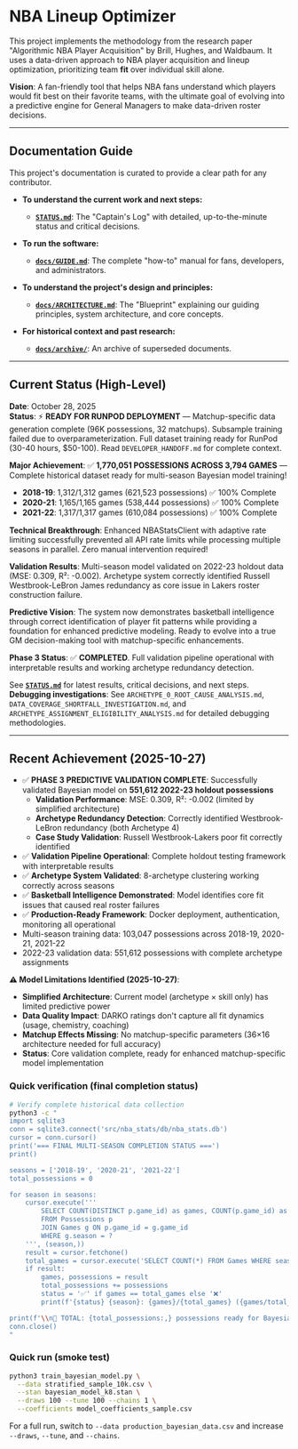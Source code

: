 # NBA Lineup Optimizer

This project implements the methodology from the research paper "Algorithmic NBA Player Acquisition" by Brill, Hughes, and Waldbaum. It uses a data-driven approach to NBA player acquisition and lineup optimization, prioritizing team **fit** over individual skill alone.

**Vision**: A fan-friendly tool that helps NBA fans understand which players would fit best on their favorite teams, with the ultimate goal of evolving into a predictive engine for General Managers to make data-driven roster decisions.

---

## Documentation Guide

This project's documentation is curated to provide a clear path for any contributor.

*   **To understand the current work and next steps:**
    *   **[`STATUS.md`](./STATUS.md)**: The "Captain's Log" with detailed, up-to-the-minute status and critical decisions.

*   **To run the software:**
    *   **[`docs/GUIDE.md`](./docs/GUIDE.md)**: The complete "how-to" manual for fans, developers, and administrators.

*   **To understand the project's design and principles:**
    *   **[`docs/ARCHITECTURE.md`](./docs/ARCHITECTURE.md)**: The "Blueprint" explaining our guiding principles, system architecture, and core concepts.

*   **For historical context and past research:**
    *   **[`docs/archive/`](./docs/archive/)**: An archive of superseded documents.

---

## Current Status (High-Level)

**Date**: October 28, 2025  
**Status**: ⚡ **READY FOR RUNPOD DEPLOYMENT** — Matchup-specific data generation complete (96K possessions, 32 matchups). Subsample training failed due to overparameterization. Full dataset training ready for RunPod (30-40 hours, $50-100). Read `DEVELOPER_HANDOFF.md` for complete context.

**Major Achievement**: ✅ **1,770,051 POSSESSIONS ACROSS 3,794 GAMES** — Complete historical dataset ready for multi-season Bayesian model training!
- **2018-19**: 1,312/1,312 games (621,523 possessions) ✅ 100% Complete
- **2020-21**: 1,165/1,165 games (538,444 possessions) ✅ 100% Complete
- **2021-22**: 1,317/1,317 games (610,084 possessions) ✅ 100% Complete

**Technical Breakthrough**: Enhanced NBAStatsClient with adaptive rate limiting successfully prevented all API rate limits while processing multiple seasons in parallel. Zero manual intervention required!

**Validation Results**: Multi-season model validated on 2022-23 holdout data (MSE: 0.309, R²: -0.002). Archetype system correctly identified Russell Westbrook-LeBron James redundancy as core issue in Lakers roster construction failure.

**Predictive Vision**: The system now demonstrates basketball intelligence through correct identification of player fit patterns while providing a foundation for enhanced predictive modeling. Ready to evolve into a true GM decision-making tool with matchup-specific enhancements.

**Phase 3 Status**: ✅ **COMPLETED**. Full validation pipeline operational with interpretable results and working archetype redundancy detection.

See **[`STATUS.md`](./STATUS.md)** for latest results, critical decisions, and next steps. **Debugging investigations**: See `ARCHETYPE_0_ROOT_CAUSE_ANALYSIS.md`, `DATA_COVERAGE_SHORTFALL_INVESTIGATION.md`, and `ARCHETYPE_ASSIGNMENT_ELIGIBILITY_ANALYSIS.md` for detailed debugging methodologies.

---

## Recent Achievement (2025-10-27)

- ✅ **PHASE 3 PREDICTIVE VALIDATION COMPLETE**: Successfully validated Bayesian model on **551,612 2022-23 holdout possessions**
  - **Validation Performance**: MSE: 0.309, R²: -0.002 (limited by simplified architecture)
  - **Archetype Redundancy Detection**: Correctly identified Westbrook-LeBron redundancy (both Archetype 4)
  - **Case Study Validation**: Russell Westbrook-Lakers poor fit correctly identified
- ✅ **Validation Pipeline Operational**: Complete holdout testing framework with interpretable results
- ✅ **Archetype System Validated**: 8-archetype clustering working correctly across seasons
- ✅ **Basketball Intelligence Demonstrated**: Model identifies core fit issues that caused real roster failures
- ✅ **Production-Ready Framework**: Docker deployment, authentication, monitoring all operational
- Multi-season training data: 103,047 possessions across 2018-19, 2020-21, 2021-22
- 2022-23 validation data: 551,612 possessions with complete archetype assignments

**⚠️ Model Limitations Identified (2025-10-27)**:
- **Simplified Architecture**: Current model (archetype × skill only) has limited predictive power
- **Data Quality Impact**: DARKO ratings don't capture all fit dynamics (usage, chemistry, coaching)
- **Matchup Effects Missing**: No matchup-specific parameters (36×16 architecture needed for full accuracy)
- **Status**: Core validation complete, ready for enhanced matchup-specific model implementation

### Quick verification (final completion status)

```bash
# Verify complete historical data collection
python3 -c "
import sqlite3
conn = sqlite3.connect('src/nba_stats/db/nba_stats.db')
cursor = conn.cursor()
print('=== FINAL MULTI-SEASON COMPLETION STATUS ===')
print()

seasons = ['2018-19', '2020-21', '2021-22']
total_possessions = 0

for season in seasons:
    cursor.execute('''
        SELECT COUNT(DISTINCT p.game_id) as games, COUNT(p.game_id) as possessions
        FROM Possessions p
        JOIN Games g ON p.game_id = g.game_id
        WHERE g.season = ?
    ''', (season,))
    result = cursor.fetchone()
    total_games = cursor.execute('SELECT COUNT(*) FROM Games WHERE season = ?', (season,)).fetchone()[0]
    if result:
        games, possessions = result
        total_possessions += possessions
        status = '✅' if games == total_games else '❌'
        print(f'{status} {season}: {games}/{total_games} ({games/total_games*100:.1f}%) - {possessions:,} possessions')

print(f'\\n🎉 TOTAL: {total_possessions:,} possessions ready for Bayesian model training!')
conn.close()
"
```

### Quick run (smoke test)

```bash
python3 train_bayesian_model.py \
  --data stratified_sample_10k.csv \
  --stan bayesian_model_k8.stan \
  --draws 100 --tune 100 --chains 1 \
  --coefficients model_coefficients_sample.csv
```

For a full run, switch to `--data production_bayesian_data.csv` and increase `--draws`, `--tune`, and `--chains`.